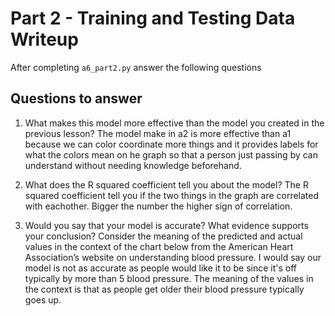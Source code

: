 # Part 2 - Training and Testing Data Writeup

After completing `a6_part2.py` answer the following questions

## Questions to answer

1. What makes this model more effective than the model you created in the previous lesson?
The model make in a2 is more effective than a1 because we can color coordinate more things and it provides labels for what the colors mean on he graph so that a person just passing by can understand without needing knowledge beforehand. 

2. What does the R squared coefficient tell you about the model?
The R squared coefficient tell you if the two things in the graph are correlated with eachother. Bigger the number the higher sign of correlation. 

3. Would you say that your model is accurate? What evidence supports your conclusion? Consider the meaning of the predicted and actual values in the context of the chart below from the American Heart Association’s website on understanding blood pressure.
I would say our model is not as accurate as people would like it to be since it's off typically by more than 5 blood pressure. The meaning of the values in the context is that as people get older their blood pressure typically goes up.